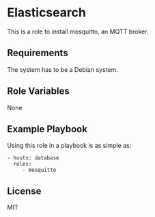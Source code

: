 Elasticsearch
=============

This is a role to install mosquitto, an MQTT broker.

Requirements
------------

The system has to be a Debian system.

Role Variables
--------------

None

Example Playbook
----------------

Using this role in a playbook is as simple as:

    - hosts: database
      roles:
         - mosquitto

License
-------

MIT
